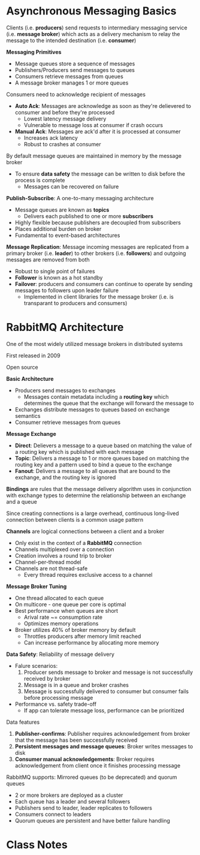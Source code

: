 
# Asynchronous Messaging Basics

Clients (i.e. **producers**) send requests to intermediary messaging service (i.e. **message broker**) which acts as a delivery mechanism to relay the message to the intended destination (i.e. **consumer**)

<b>Messaging Primitives</b>
- Message queues store a sequence of messages
- Publishers/Producers send messages to queues
- Consumers retrieve messages from queues
- A message broker manages 1 or more queues

Consumers need to acknowledge recipient of messages
- **Auto Ack**: Messages are acknowledge as soon as they're delievered to consumer and before they're processed
	- Lowest latency message delivery
	- Vulnerable to message loss at consumer if crash occurs
- **Manual Ack**: Messages are ack'd after it is processed at consumer
	- Increases ack latency
	- Robust to crashes at consumer

By default message queues are maintained in memory by the message broker
- To ensure **data safety** the message can be written to disk before the process is complete
	- Messages can be recovered on failure

<b>Publish-Subscribe</b>: A one-to-many messaging architecture
- Message queues are known as **topics**
	- Delivers each published to one or more **subscribers**
- Highly flexible because publishers are decoupled from subscribers
- Places additional burden on broker
- Fundamental to event-based architectures

<b>Message Replication</b>: Message incoming messages are replicated from a primary broker (i.e. **leader**) to other brokers (i.e. **followers**) and outgoing messages are removed from both
- Robust to single point of failures
- **Follower** is known as a hot standby
- **Failover**: producers and consumers can continue to operate by sending messages to followers upon leader failure
	- Implemented in client libraries for the message broker (i.e. is transparant to producers and consumers)

# RabbitMQ Architecture

One of the most widely utilized message brokers in distributed systems

First released in 2009

Open source

<b>Basic Architecture</b>
- Producers send messages to exchanges
	- Messages contain metadata including a **routing key** which determines the queue that the exchange will forward the message to
- Exchanges distribute messages to queues based on exchange semantics
- Consumer retrieve messages from queues

**Message Exchange**
- **Direct**: Delievers a message to a queue based on matching the value of a routing key which is published with each message
- **Topic**: Delivers a message to 1 or more queues based on matching the routing key and a pattern used to bind a queue to the exchange
- **Fanout**: Delivers a message to all queues that are bound to the exchange, and the routing key is ignored

**Bindings** are rules that the message delivery algorithm uses in conjunction with exchange types to determine the relationship between an exchange and a queue

Since creating connections is a large overhead, continuous long-lived connection between clients is a common usage pattern

**Channels** are logical connections between a client and a broker
- Only exist in the context of a **RabbitMQ** connection
- Channels multiplexed over a connection
- Creation involves a round trip to broker
- Channel-per-thread model
- Channels are not thread-safe
	- Every thread requires exclusive access to a channel

**Message Broker Tuning**
- One thread allocated to each queue
- On multicore - one queue per core is optimal
- Best performance when queues are short
	- Arival rate ~= consumption rate
	- Optimizes memory operations
- Broker utilizes 40% of broker memory by default
	- Throttles producers after memory limit reached
	- Can increase performance by allocating more memory

<b>Data Safety</b>: Reliability of message delivery
- Falure scenarios:
	1) Producer sends message to broker and message is not successfully received by broker
	2) Message is in a queue and broker crashes
	3) Message is successfully delivered to consumer but consumer fails before processing message
- Performance vs. safety trade-off
	- If app can tolerate message loss, performance can be prioritized

Data features
1) **Publisher-confirms**: Publisher requires acknowledgement from broker that the message has been successfully received
2) **Persistent messages and message queues**: Broker writes messages to disk
3) **Consumer manual acknowledgements**: Broker requires acknowledgement from client once it finishes processing message

RabbitMQ supports: Mirrored queues (to be deprecated) and quorum queues
- 2 or more brokers are deployed as a cluster
- Each queue has a leader and several followers
- Publishers send to leader, leader replicates to followers
- Consumers connect to leaders
- Quorum queues are persistent and have better failure handling

# Class Notes
















